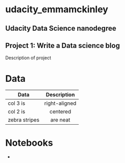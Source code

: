 # udacity_emmamckinley
## Udacity Data Science nanodegree
## Project 1: Write a Data science blog

Description of project

# Data 

| Data        | Description           | 
| ------------- |:-------------:| 
| col 3 is      | right-aligned | 
| col 2 is      | centered      |  
| zebra stripes | are neat      |  

# Notebooks

* 


